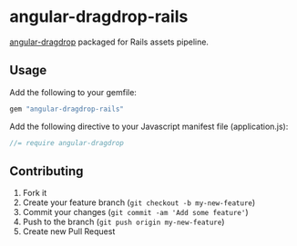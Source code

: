 # angular-dragdrop-rails

[angular-dragdrop](https://github.com/codef0rmer/angular-dragdrop) packaged for Rails assets pipeline.

## Usage

Add the following to your gemfile:

```ruby
gem "angular-dragdrop-rails"
```

Add the following directive to your Javascript manifest file (application.js):

```js
//= require angular-dragdrop
```


## Contributing

1. Fork it
2. Create your feature branch (`git checkout -b my-new-feature`)
3. Commit your changes (`git commit -am 'Add some feature'`)
4. Push to the branch (`git push origin my-new-feature`)
5. Create new Pull Request
